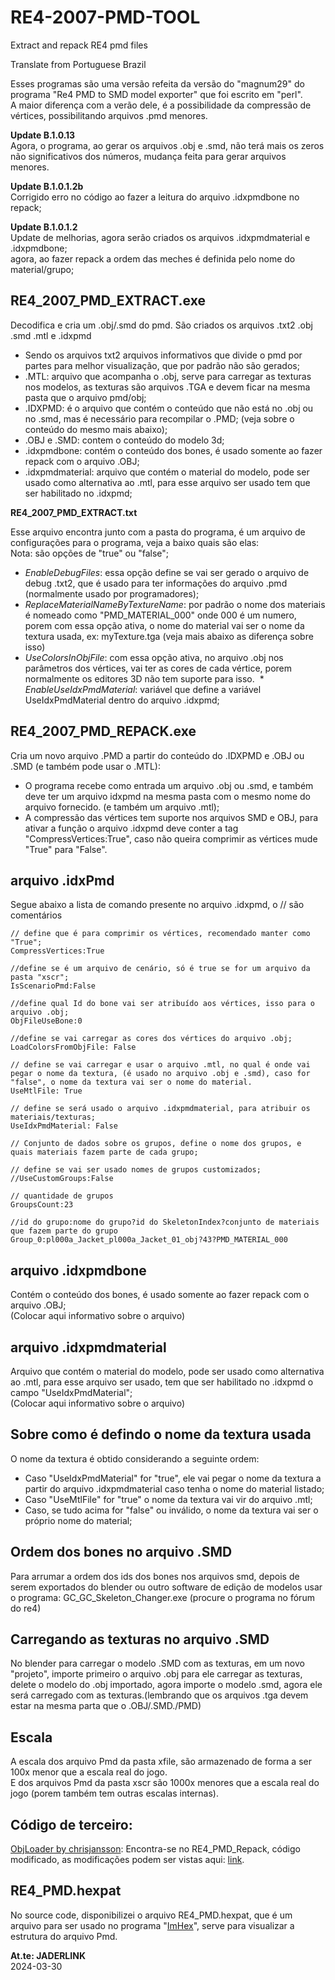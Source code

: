 # RE4-2007-PMD-TOOL
Extract and repack RE4 pmd files

Translate from Portuguese Brazil

Esses programas são uma versão refeita da versão do "magnum29" do programa "Re4 PMD to SMD model exporter" que foi escrito em "perl".
<br> A maior diferença com a verão dele, é a possibilidade da compressão de vértices, possibilitando arquivos .pmd menores.

**Update B.1.0.13**
<br>Agora, o programa, ao gerar os arquivos .obj e .smd, não terá mais os zeros não significativos dos números, mudança feita para gerar arquivos menores.

**Update B.1.0.1.2b**
<br>Corrigido erro no código ao fazer a leitura do arquivo .idxpmdbone no repack;

**Update B.1.0.1.2**
<br>Update de melhorias, agora serão criados os arquivos .idxpmdmaterial e .idxpmdbone; 
<br>agora, ao fazer repack a ordem das meches é definida pelo nome do material/grupo;

 ## RE4_2007_PMD_EXTRACT.exe

 Decodifica e cria um .obj/.smd do pmd. São criados os arquivos .txt2 .obj .smd .mtl e .idxpmd

* Sendo os arquivos txt2 arquivos informativos que divide o pmd por partes para melhor visualização, que por padrão não são gerados;
* .MTL: arquivo que acompanha o .obj, serve para carregar as texturas nos modelos, as texturas são arquivos .TGA e devem ficar na mesma pasta que o arquivo pmd/obj;
* .IDXPMD: é o arquivo que contém o conteúdo que não está no .obj ou no .smd, mas é necessário para recompilar o .PMD; (veja sobre o conteúdo do mesmo mais abaixo);
* .OBJ e .SMD: contem o conteúdo do modelo 3d;
* .idxpmdbone: contém o conteúdo dos bones, é usado somente ao fazer repack com o arquivo .OBJ;
* .idxpmdmaterial: arquivo que contém o material do modelo, pode ser usado como alternativa ao .mtl, para esse arquivo ser usado tem que ser habilitado no .idxpmd; 

 **RE4_2007_PMD_EXTRACT.txt**

 Esse arquivo encontra junto com a pasta do programa, é um arquivo de configurações para o programa, veja a baixo quais são elas:
 <br>Nota: são opções de "true" ou "false";

 * _EnableDebugFiles_: essa opção define se vai ser gerado o arquivo de debug .txt2, que é usado para ter informações do arquivo .pmd (normalmente usado por programadores);
 * _ReplaceMaterialNameByTextureName_: por padrão o nome dos materiais é nomeado como "PMD_MATERIAL_000" onde 000 é um numero, porem com essa opção ativa, o nome do material vai ser o nome da textura usada, ex: myTexture.tga
 (veja mais abaixo as diferença sobre isso)
 * _UseColorsInObjFile_: com essa opção ativa, no arquivo .obj nos parâmetros dos vértices, vai ter as cores de cada vértice, porem normalmente os editores 3D não tem suporte para isso.
 * _EnableUseIdxPmdMaterial_: variável que define a variável UseIdxPmdMaterial dentro do arquivo .idxpmd;

## RE4_2007_PMD_REPACK.exe

Cria um novo arquivo .PMD a partir do conteúdo do .IDXPMD e .OBJ ou .SMD (e também pode usar o .MTL):

* O programa recebe como entrada um arquivo .obj ou .smd, e também deve ter um arquivo idxpmd na mesma pasta com o mesmo nome do arquivo fornecido. (e também um arquivo .mtl);
* A compressão das vértices tem suporte nos arquivos SMD e OBJ, para ativar a função o arquivo .idxpmd deve conter a tag "CompressVertices:True", caso não queira comprimir as vértices mude "True" para "False".


 ## arquivo .idxPmd

Segue abaixo a lista de comando presente no arquivo .idxpmd, o // são comentários

```
// define que é para comprimir os vértices, recomendado manter como "True";
CompressVertices:True

//define se é um arquivo de cenário, só é true se for um arquivo da pasta "xscr";
IsScenarioPmd:False

//define qual Id do bone vai ser atribuído aos vértices, isso para o arquivo .obj;
ObjFileUseBone:0

//define se vai carregar as cores dos vértices do arquivo .obj;
LoadColorsFromObjFile: False

// define se vai carregar e usar o arquivo .mtl, no qual é onde vai pegar o nome da textura, (é usado no arquivo .obj e .smd), caso for "false", o nome da textura vai ser o nome do material.
UseMtlFile: True

// define se será usado o arquivo .idxpmdmaterial, para atribuir os materiais/texturas;
UseIdxPmdMaterial: False

// Conjunto de dados sobre os grupos, define o nome dos grupos, e quais materiais fazem parte de cada grupo;

// define se vai ser usado nomes de grupos customizados;
//UseCustomGroups:False

// quantidade de grupos
GroupsCount:23

//id do grupo:nome do grupo?id do SkeletonIndex?conjunto de materiais que fazem parte do grupo
Group_0:pl000a_Jacket_pl000a_Jacket_01_obj?43?PMD_MATERIAL_000
```

 ## arquivo .idxpmdbone

Contém o conteúdo dos bones, é usado somente ao fazer repack com o arquivo .OBJ;
<br>(Colocar aqui informativo sobre o arquivo)

## arquivo .idxpmdmaterial

Arquivo que contém o material do modelo, pode ser usado como alternativa ao .mtl, para esse arquivo ser usado, tem que ser habilitado no .idxpmd o campo "UseIdxPmdMaterial";
<br>(Colocar aqui informativo sobre o arquivo)

## Sobre como é defindo o nome da textura usada
O nome da textura é obtido considerando a seguinte ordem:
* Caso "UseIdxPmdMaterial" for "true", ele vai pegar o nome da textura a partir do arquivo .idxpmdmaterial caso tenha o nome do material listado;
* Caso "UseMtlFile" for "true" o nome da textura vai vir do arquivo .mtl;
* Caso, se tudo acima for "false" ou inválido, o nome da textura vai ser o próprio nome do material;

## Ordem dos bones no arquivo .SMD
Para arrumar a ordem dos ids dos bones nos arquivos smd, depois de serem exportados do blender ou outro software de edição de modelos usar o programa: GC_GC_Skeleton_Changer.exe (procure o programa no fórum do re4)

## Carregando as texturas no arquivo .SMD
No blender para carregar o modelo .SMD com as texturas, em um novo "projeto", importe primeiro o arquivo .obj para ele carregar as texturas, delete o modelo do .obj importado, agora importe o modelo .smd, agora ele será carregado com as texturas.(lembrando que os arquivos .tga devem estar na mesma parta que o .OBJ/.SMD./PMD)

## Escala
A escala dos arquivo Pmd da pasta xfile, são armazenado de forma a ser 100x menor que a escala real do jogo.
<br> E dos arquivos Pmd da pasta xscr são 1000x menores que a escala real do jogo (porem também tem outras escalas internas).

## Código de terceiro:

[ObjLoader by chrisjansson](https://github.com/chrisjansson/ObjLoader):
Encontra-se no RE4_PMD_Repack, código modificado, as modificações podem ser vistas aqui: [link](https://github.com/JADERLINK/ObjLoader).

## RE4_PMD.hexpat
No source code, disponibilizei o arquivo RE4_PMD.hexpat, que é um arquivo para ser usado no programa "[ImHex](https://imhex.werwolv.net/)", serve para visualizar a estrutura do arquivo Pmd.

**At.te: JADERLINK**
<br>2024-03-30

